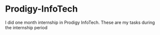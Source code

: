 # Prodigy-InfoTech
I did one month internship in Prodigy InfoTech. These are my tasks during the internship period

